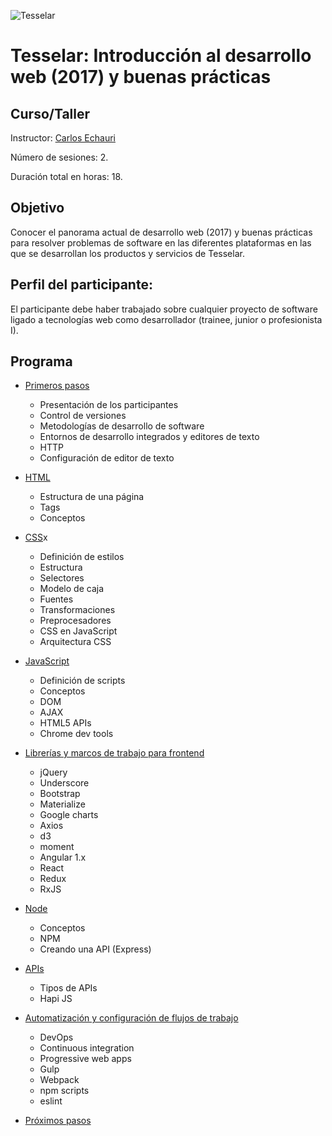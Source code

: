 ![Tesselar](https://avatars1.githubusercontent.com/u/17596464?s=200&v=4)

# Tesselar: Introducción al desarrollo web (2017) y buenas prácticas
## Curso/Taller

Instructor: [Carlos Echauri](http://dev.charliechauri.com)

Número de sesiones: 2.

Duración total en horas: 18.

## Objetivo
Conocer el panorama actual de desarrollo web (2017) y buenas prácticas para resolver problemas de software en las diferentes plataformas en las que se desarrollan los productos y servicios de Tesselar.

## Perfil del participante:
El participante debe haber trabajado sobre cualquier proyecto de software ligado a tecnologías web como desarrollador (trainee, junior o profesionista I).

## Programa

* [Primeros pasos](./contents/first-steps/first-steps.md)
   * Presentación de los participantes
   * Control de versiones
   * Metodologías de desarrollo de software
   * Entornos de desarrollo integrados y editores de texto
   * HTTP
   * Configuración de editor de texto

* [HTML](./contents/html/html.md)
    * Estructura de una página
    * Tags
    * Conceptos

* [CSS](./contents/css/css.md)x
    * Definición de estilos
    * Estructura
    * Selectores
    * Modelo de caja
    * Fuentes
    * Transformaciones
    * Preprocesadores
    * CSS en JavaScript
    * Arquitectura CSS

* [JavaScript](./contents/javascript/javascript.md)
    * Definición de scripts
    * Conceptos
    * DOM
    * AJAX
    * HTML5 APIs
    * Chrome dev tools

* [Librerías y marcos de trabajo para frontend](./contents/frontend-libraries-frameworks/frontend-libraries-frameworks.md)
    * jQuery
    * Underscore
    * Bootstrap
    * Materialize
    * Google charts
    * Axios
    * d3
    * moment
    * Angular 1.x
    * React
    * Redux
    * RxJS

* [Node](./contents/node/node.md)
    * Conceptos
    * NPM
    * Creando una API (Express)

* [APIs](./contents/apis/apis.md)
    * Tipos de APIs
    * Hapi JS

* [Automatización y configuración de flujos de trabajo](./contents/workflow-automation-configuration/workflow-automation-configuration.md)
    * DevOps
    * Continuous integration
    * Progressive web apps
    * Gulp
    * Webpack
    * npm scripts
    * eslint

* [Próximos pasos](./contents/next-steps/next-steps.md)